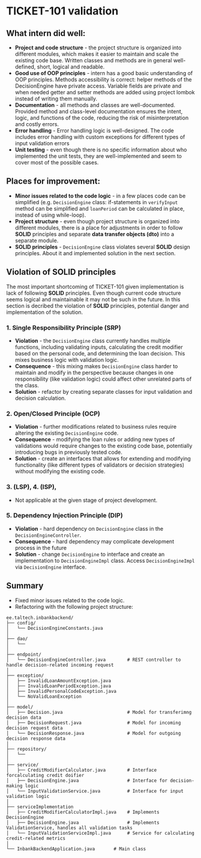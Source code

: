 # TICKET-101 validation

## What intern did well:

- **Project and code structure** - the project structure is organized into different modules, which
makes it easier to maintain and scale the existing code base. Written classes and methods are in general well-defined,
short, logical and readable.
- **Good use of OOP principles** - intern has a good  basic understanding of OOP principles. Methods accessibility is correct:
helper methods of the DecisionEngine have private access. Variable fields are private and when
needed getter and setter methods are added using project lombok instead of writing them manually.
- **Documentation** - all methods and classes are well-documented. Provided method and class-level documentation 
ensures the intent, logic, and functions of the code, reducing the risk of misinterpretation and costly errors.
- **Error handling** - Error handling logic is well-designed. The code includes error handling with custom
exceptions for different types of input validation errors
- **Unit testing** - even though there is no specific information about who implemented the unit tests, they are 
well-implemented and seem to cover most of the possible cases.

  
## Places for improvement:
- **Minor issues related to the code logic** - in a few places code can be simplified (e.g. `DecisionEngine` class: if-statements in `verifyInput` method can
be simplified  and `loanPeriod` can be calculated in place, instead of using while-loop).
- **Project structure** - even though project structure is organized into different modules, there is a place for adjustments in
order to follow **SOLID** principles and separate **data transfer objects (dto)** into a separate module.
- **SOLID principles** - `DecisionEngine` class violates several **SOLID** design principles. About it and implemented solution in the next section.

## Violation of SOLID principles
The most important shortcoming of TICKET-101 given implementation is lack of following **SOLID** principles.
Even though current code structure seems logical and maintainable it may not be such in the future. In this section is decribed
the violation of **SOLID** principles, potential danger and implementation of the solution.
### 1. Single Responsibility Principle (SRP)
- **Violation** - the `DecisionEngine` class currently handles multiple functions, including validating inputs, 
calculating the credit modifier based on the personal code, and determining the loan decision. This mixes business logic with validation logic.
- **Consequence** - this mixing makes `DecisionEngine` class harder to maintain and modify in the perspective because changes in one responsibility (like validation logic) could affect other unrelated parts of the class.
- **Solution** - refactor by creating separate classes for input validation and decision calculation.

### 2. Open/Closed Principle (OCP)
- **Violation** -  further modifications related to business rules require altering the existing `DecisionEngine` code.
- **Consequence** - modifying the loan rules or adding new types of validations would require changes to the existing code base, potentially introducing bugs in previously tested code.
- **Solution** - create an interfaces that allows for extending and modifying functionality (like different types of validators or decision strategies) without modifying the existing code.

### 3. (LSP), 4. (ISP), 
- Not applicable at the given stage of project development.

### 5. Dependency Injection Principle (DIP)
- **Violation** -  hard dependency on `DecisionEngine` class in the `DecisionEngineController`.
- **Consequence** - hard dependency may complicate development process in the future
- **Solution** - change `DecisionEngine` to interface and create an implementation to `DecisionEngineImpl` class. Access `DecisionEngineImpl` via `DecisionEngine` interface.


## Summary
- Fixed minor issues related to the code logic.
- Refactoring with the following project structure:

``` 
ee.taltech.inbankbackend/
├── config/
│   └── DecisionEngineConstants.java        
│
├── dao/
│   └──
│
├── endpoint/
│   └── DecisionEngineController.java        # REST controller to handle decision-related incoming request
│
├── exception/
│   ├── InvalidLoanAmountException.java
│   ├── InvalidLoanPeriodException.java
│   ├── InvalidPersonalCodeException.java
│   └── NoValidLoanException
│
├── model/
│   ├── Decision.java                        # Model for transferimng decision data
│   ├── DecisionRequest.java                 # Model for incoming decision request data
│   └── DecisionResponse.java                # Model for outgoing decision response data
│
├── repository/
│   └──
│
├── service/
│   ├── CreditModifierCalculator.java        # Interface forcalculating credit doifier
│   ├── DecisionEngine.java                  # Interface for decision-making logic
│   └── InputValidationService.java          # Interface for input validation logic
│
├── serviceImplementation
│   ├── CreditModifierCalculatorImpl.java    # Implements DecisionEngine
│   ├── DecisionEngine.java                  # Implements ValidationService, handles all validation tasks
│   └── InputValidationServiceImpl.java      # Service for calculating credit-related metrics
│
└── InbankBackendApplication.java       # Main class
```